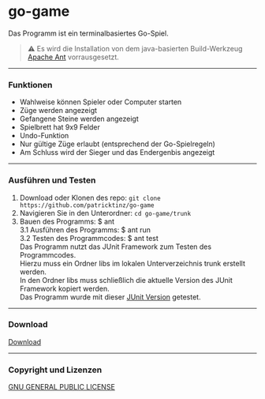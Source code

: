 # go-game
Das Programm ist ein terminalbasiertes Go-Spiel.

> :warning:
  Es wird die Installation von dem java-basierten Build-Werkzeug [Apache Ant](https://ant.apache.org) vorrausgesetzt.
  
---

### Funktionen

* Wahlweise können Spieler oder Computer starten 
* Züge werden angezeigt
* Gefangene Steine werden angezeigt
* Spielbrett hat 9x9 Felder
* Undo-Funktion
* Nur gültige Züge erlaubt (entsprechend der Go-Spielregeln)
* Am Schluss wird der Sieger und das Endergenbis angezeigt

---

### Ausführen und Testen

1. Download oder Klonen des repo: `git clone https://github.com/patricktinz/go-game`
2. Navigieren Sie in den Unterordner: `cd go-game/trunk`
3. Bauen des Programms: $ ant  
3.1 Ausführen des Programms: $ ant run  
3.2 Testen des Programmcodes: $ ant test   
Das Programm nutzt das JUnit Framework zum Testen des Programmcodes.   
Hierzu muss ein Ordner libs im lokalen Unterverzeichnis trunk erstellt werden.  
In den Ordner libs muss schließlich die aktuelle Version des JUnit Framework kopiert werden.  
Das Programm wurde mit dieser [JUnit Version](https://github.com/junit-team/junit4/wiki/Download-and-Install) getestet.

---

### Download

[Download](https://github.com/patricktinz/go-game/archive/master.zip)

---

### Copyright und Lizenzen

[GNU GENERAL PUBLIC LICENSE](/LICENSE)
